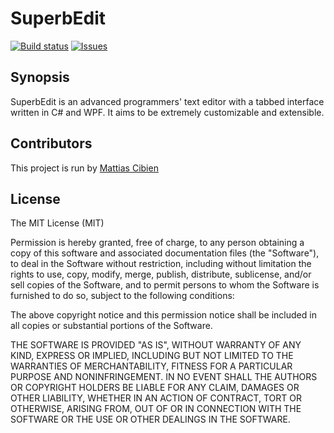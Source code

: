 # SuperbEdit

[![Build status](http://img.shields.io/appveyor/ci/mattiascibien/superbedit.svg)](https://ci.appveyor.com/project/mattiascibien/superbedit) [![Issues](http://img.shields.io/github/issues/superbedit/superbedit.svg)](https://github.com/superbedit/SuperbEdit/issues)

## Synopsis

SuperbEdit is an advanced programmers' text editor with a tabbed interface written in C# and WPF. It aims to be extremely customizable and extensible.

## Contributors

This project is run by [Mattias Cibien](http://blog.mattiascibien.net)

## License

The MIT License (MIT)

Permission is hereby granted, free of charge, to any person obtaining a copy
of this software and associated documentation files (the "Software"), to deal
in the Software without restriction, including without limitation the rights
to use, copy, modify, merge, publish, distribute, sublicense, and/or sell
copies of the Software, and to permit persons to whom the Software is
furnished to do so, subject to the following conditions:

The above copyright notice and this permission notice shall be included in all
copies or substantial portions of the Software.

THE SOFTWARE IS PROVIDED "AS IS", WITHOUT WARRANTY OF ANY KIND, EXPRESS OR
IMPLIED, INCLUDING BUT NOT LIMITED TO THE WARRANTIES OF MERCHANTABILITY,
FITNESS FOR A PARTICULAR PURPOSE AND NONINFRINGEMENT. IN NO EVENT SHALL THE
AUTHORS OR COPYRIGHT HOLDERS BE LIABLE FOR ANY CLAIM, DAMAGES OR OTHER
LIABILITY, WHETHER IN AN ACTION OF CONTRACT, TORT OR OTHERWISE, ARISING FROM,
OUT OF OR IN CONNECTION WITH THE SOFTWARE OR THE USE OR OTHER DEALINGS IN THE
SOFTWARE.
